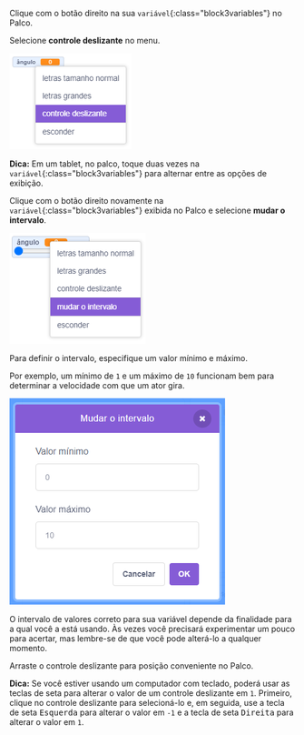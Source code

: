 Clique com o botão direito na sua `variável`{:class="block3variables"} no Palco.

Selecione **controle deslizante** no menu.

![Selecionando 'controle deslizante' no menu.](images/variable-slider.png)

**Dica:** Em um tablet, no palco, toque duas vezes na `variável`{:class="block3variables"} para alternar entre as opções de exibição.

Clique com o botão direito novamente na `variável`{:class="block3variables"} exibida no Palco e selecione **mudar o intervalo**.

![Selecionando 'mudar o intervalo' no menu.](images/slider-range.png)

Para definir o intervalo, especifique um valor mínimo e máximo.

Por exemplo, um mínimo de `1` e um máximo de `10` funcionam bem para determinar a velocidade com que um ator gira.

![Alterando o intervalo do controle deslizante para 1 a 10.](images/slider-values.png)

O intervalo de valores correto para sua variável depende da finalidade para a qual você a está usando. Às vezes você precisará experimentar um pouco para acertar, mas lembre-se de que você pode alterá-lo a qualquer momento.

Arraste o controle deslizante para posição conveniente no Palco.

**Dica:** Se você estiver usando um computador com teclado, poderá usar as teclas de seta para alterar o valor de um controle deslizante em `1`. Primeiro, clique no controle deslizante para selecioná-lo e, em seguida, use a tecla de seta <kbd>Esquerda</kbd> para alterar o valor em `-1` e a tecla de seta <kbd>Direita</kbd> para alterar o valor em `1`.
